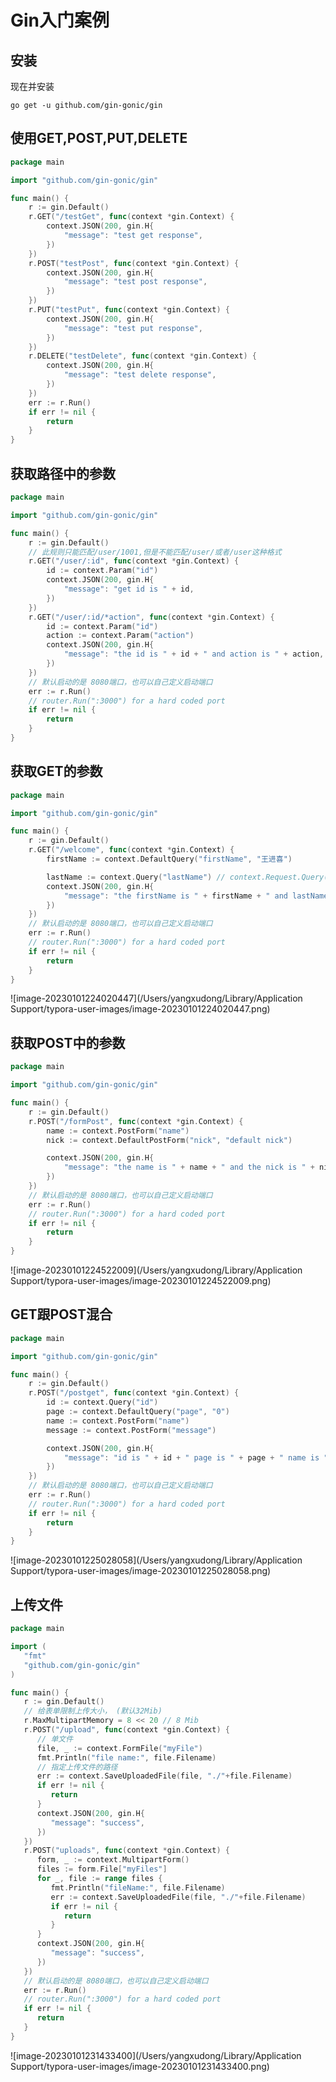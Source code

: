 # Gin入门案例

## 安装

现在并安装

```shell
go get -u github.com/gin-gonic/gin
```

## 使用GET,POST,PUT,DELETE

```go
package main

import "github.com/gin-gonic/gin"

func main() {
	r := gin.Default()
	r.GET("/testGet", func(context *gin.Context) {
		context.JSON(200, gin.H{
			"message": "test get response",
		})
	})
	r.POST("testPost", func(context *gin.Context) {
		context.JSON(200, gin.H{
			"message": "test post response",
		})
	})
	r.PUT("testPut", func(context *gin.Context) {
		context.JSON(200, gin.H{
			"message": "test put response",
		})
	})
	r.DELETE("testDelete", func(context *gin.Context) {
		context.JSON(200, gin.H{
			"message": "test delete response",
		})
	})
	err := r.Run()
	if err != nil {
		return
	}
}

```



## 获取路径中的参数

```go
package main

import "github.com/gin-gonic/gin"

func main() {
	r := gin.Default()
	// 此规则只能匹配/user/1001,但是不能匹配/user/或者/user这种格式
	r.GET("/user/:id", func(context *gin.Context) {
		id := context.Param("id")
		context.JSON(200, gin.H{
			"message": "get id is " + id,
		})
	})
	r.GET("/user/:id/*action", func(context *gin.Context) {
		id := context.Param("id")
		action := context.Param("action")
		context.JSON(200, gin.H{
			"message": "the id is " + id + " and action is " + action,
		})
	})
	// 默认启动的是 8080端口，也可以自己定义启动端口
	err := r.Run()
	// router.Run(":3000") for a hard coded port
	if err != nil {
		return
	}
}

```

## 获取GET的参数

```go
package main

import "github.com/gin-gonic/gin"

func main() {
	r := gin.Default()
	r.GET("/welcome", func(context *gin.Context) {
		firstName := context.DefaultQuery("firstName", "王进喜")

		lastName := context.Query("lastName") // context.Request.Query().Get("lastName")
		context.JSON(200, gin.H{
			"message": "the firstName is " + firstName + " and lastName is " + lastName,
		})
	})
	// 默认启动的是 8080端口，也可以自己定义启动端口
	err := r.Run()
	// router.Run(":3000") for a hard coded port
	if err != nil {
		return
	}
}

```

![image-20230101224020447](/Users/yangxudong/Library/Application Support/typora-user-images/image-20230101224020447.png)

## 获取POST中的参数

```go
package main

import "github.com/gin-gonic/gin"

func main() {
	r := gin.Default()
	r.POST("/formPost", func(context *gin.Context) {
		name := context.PostForm("name")
		nick := context.DefaultPostForm("nick", "default nick")

		context.JSON(200, gin.H{
			"message": "the name is " + name + " and the nick is " + nick,
		})
	})
	// 默认启动的是 8080端口，也可以自己定义启动端口
	err := r.Run()
	// router.Run(":3000") for a hard coded port
	if err != nil {
		return
	}
}

```

![image-20230101224522009](/Users/yangxudong/Library/Application Support/typora-user-images/image-20230101224522009.png)

## GET跟POST混合

```go
package main

import "github.com/gin-gonic/gin"

func main() {
	r := gin.Default()
	r.POST("/postget", func(context *gin.Context) {
		id := context.Query("id")
		page := context.DefaultQuery("page", "0")
		name := context.PostForm("name")
		message := context.PostForm("message")

		context.JSON(200, gin.H{
			"message": "id is " + id + " page is " + page + " name is " + name + " message is " + message,
		})
	})
	// 默认启动的是 8080端口，也可以自己定义启动端口
	err := r.Run()
	// router.Run(":3000") for a hard coded port
	if err != nil {
		return
	}
}

```



![image-20230101225028058](/Users/yangxudong/Library/Application Support/typora-user-images/image-20230101225028058.png)

## 上传文件

```go
package main

import (
   "fmt"
   "github.com/gin-gonic/gin"
)

func main() {
   r := gin.Default()
   // 给表单限制上传大小， (默认32Mib)
   r.MaxMultipartMemory = 8 << 20 // 8 Mib
   r.POST("/upload", func(context *gin.Context) {
      // 单文件
      file, _ := context.FormFile("myFile")
      fmt.Println("file name:", file.Filename)
      // 指定上传文件的路径
      err := context.SaveUploadedFile(file, "./"+file.Filename)
      if err != nil {
         return
      }
      context.JSON(200, gin.H{
         "message": "success",
      })
   })
   r.POST("uploads", func(context *gin.Context) {
      form, _ := context.MultipartForm()
      files := form.File["myFiles"]
      for _, file := range files {
         fmt.Println("fileName:", file.Filename)
         err := context.SaveUploadedFile(file, "./"+file.Filename)
         if err != nil {
            return
         }
      }
      context.JSON(200, gin.H{
         "message": "success",
      })
   })
   // 默认启动的是 8080端口，也可以自己定义启动端口
   err := r.Run()
   // router.Run(":3000") for a hard coded port
   if err != nil {
      return
   }
}
```



![image-20230101231433400](/Users/yangxudong/Library/Application Support/typora-user-images/image-20230101231433400.png)

































